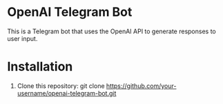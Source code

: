 # OpenAI Telegram Bot
This is a Telegram bot that uses the OpenAI API to generate responses to user input.
# Installation
1. Clone this repository:
   git clone https://github.com/your-username/openai-telegram-bot.git

  
